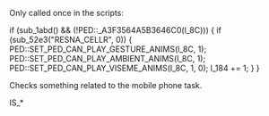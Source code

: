 Only called once in the scripts:

if (sub_1abd() && (!PED::_A3F3564A5B3646C0(l_8C))) {
    if (sub_52e3("RESNA_CELLR", 0)) {
        PED::SET_PED_CAN_PLAY_GESTURE_ANIMS(l_8C, 1);
        PED::SET_PED_CAN_PLAY_AMBIENT_ANIMS(l_8C, 1);
        PED::SET_PED_CAN_PLAY_VISEME_ANIMS(l_8C, 1, 0);
        l_184 += 1;
    }
}

Checks something related to the mobile phone task.

IS_*